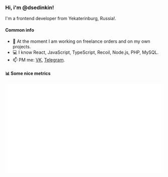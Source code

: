 ### Hi, i'm @dsedinkin!
I'm a frontend developer from Yekaterinburg, Russia!.
#### Common info 
- 📱  At the moment I am working on freelance orders and on my own projects.
- 💻  I know React, JavaScript, TypeScript, Recoil, Node.js, PHP, MySQL.
- 📫  PM me: [VK](https://vk.com/dsedinkin), [Telegram](https://t.me/isedinkin).

#### 📊 Some nice metrics
<picture>
  <img src="/github-metrics.svg" alt="Metrics">
</picture>